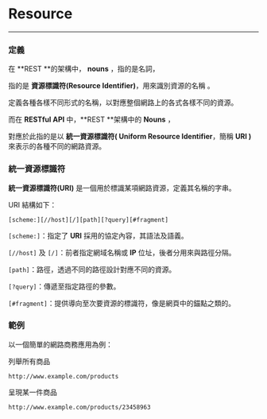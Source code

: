 # Resource

---

### 定義

在 **REST **的架構中， **nouns** ，指的是名詞，

指的是 **資源標識符\(Resource Identifier\)**，用來識別資源的名稱 。

定義各種各樣不同形式的名稱，以對應整個網路上的各式各樣不同的資源。

而在 **RESTful API** 中，**REST **架構中的 **Nouns** ，

對應於此指的是以 **統一資源標識符\( Uniform Resource Identifier**，簡稱 **URI \)**  來表示的各種不同的網路資源。

### **統一資源標識符**

**統一資源標識符\(URI\)** 是一個用於標識某項網路資源，定義其名稱的字串。

URI 結構如下：

```
[scheme:][//host][/][path][?query][#fragment]
```

`[scheme:]`：指定了 **URI** 採用的協定內容，其語法及語義。

`[//host]` 及 `[/]`：前者指定網域名稱或 **IP** 位址，後者分用來與路徑分隔。

`[path]`：路徑，透過不同的路徑設計對應不同的資源。

`[?query]`：傳遞至指定路徑的參數。

`[#fragment]`：提供導向至次要資源的標識符，像是網頁中的錨點之類的。

### 範例

以一個簡單的網路商務應用為例：

列舉所有商品

```
http://www.example.com/products
```

呈現某一件商品

```
http://www.example.com/products/23458963
```

